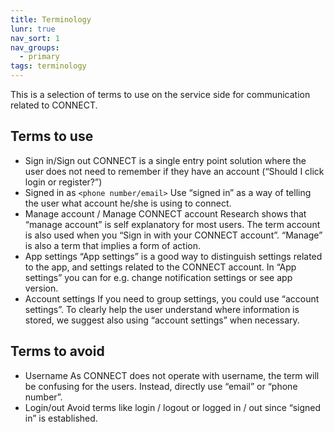 ```yaml
---
title: Terminology
lunr: true
nav_sort: 1
nav_groups:
  - primary
tags: terminology
---
```


This is a selection of terms to use on the service side for communication related to CONNECT.

## Terms to use

-   Sign in/Sign out
    CONNECT is a single entry point solution where the user does not need to remember if they have an account (“Should I click login or register?”)
-   Signed in as `<phone number/email>`
    Use “signed in” as a way of telling the user what account he/she is using to connect.
-   Manage account / Manage CONNECT account
    Research shows that “manage account” is self explanatory for most users. The term account is also used when you “Sign in with your CONNECT account”. “Manage” is also a term that implies a form of action.
-   App settings
    “App settings” is a good way to distinguish settings related to the app, and settings related to the CONNECT account. In “App settings” you can for e.g. change notification settings or see app version.
-   Account settings
    If you need to group settings, you could use “account settings”. To clearly help the user understand where information is stored, we suggest also using “account settings” when necessary.

## Terms to avoid
-   Username
    As CONNECT does not operate with username, the term will be confusing for the users. Instead, directly use “email” or “phone number”.
-   Login/out
    Avoid terms like login / logout or logged in / out since “signed in” is established.
